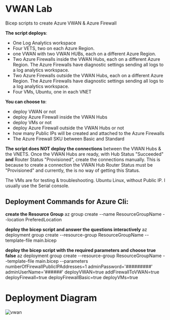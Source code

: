 # VWAN Lab
Bicep scripts to create Azure VWAN & Azure Firewall

**The script deploys**:
  * One Log Analytics workspace
  * Four VETS, two on each Azure Region.
  * one VWAN with two VWAN HUBs,  each on a different Azure Region.
  * Two Azure Firewalls inside the VWAN Hubs, each on a different Azure Region. The Azure Firewalls have diagnostic settings sending all logs to a log analytics workspace.
  * Two Azure Firewalls outside the VWAN Hubs, each on a different Azure Region. The Azure Firewalls have diagnostic settings sending all logs to a log analytics workspace.
  * Four VMs, Ubuntu, one in each VNET

**You can choose to**:
  * deploy VWAN or not
  * deploy Azure Firewall inside the VWAN Hubs
  * deploy VMs or not
  * deploy Azure Firewall outside the VWAN Hubs or not
  * how many Public IPs will be created and attached to the Azure Firewalls
  * The Azure Firewall SKU between Basic and Standard

**The script does NOT deploy the connections** between the VWAN Hubs & the VNETS. Once the VWAN Hubs are ready, with Hub Status "Succeeded" **and** Router Status "Provisioned", create the connections manually. This is because to create a connection the VWAN Hub Router Status must be "Provisioned" and currently, the is no way of getting this Status. 

The VMs are for testing & troubleshooting. Ubuntu Linux, without Public IP. I usually use the Serial console. 

## Deployment Commands for Azure Cli:

**create the Resource Group**
az group create --name ResourceGroupName --location PreferedLocation

**deploy the bicep script and answer the questions interactively**
az deployment group create --resource-group ResourceGroupName --template-file main.bicep

**deploy the bicep script with the required parameters and choose true false**
az deployment group create --resource-group ResourceGroupName --template-file main.bicep --parameters numberOfFirewallPublicIPAddresses=1 adminPassword='#########' adminUserName='######' deployVWAN=true addFirewallToVWAN=true deployFirewall=true deployFirewallBasic=true deployVMs=true

# Deployment Diagram
![vwan](https://github.com/proximagr/VWAN/assets/4180413/6c029ff9-1024-4618-82ed-d9aca040d6d1)
